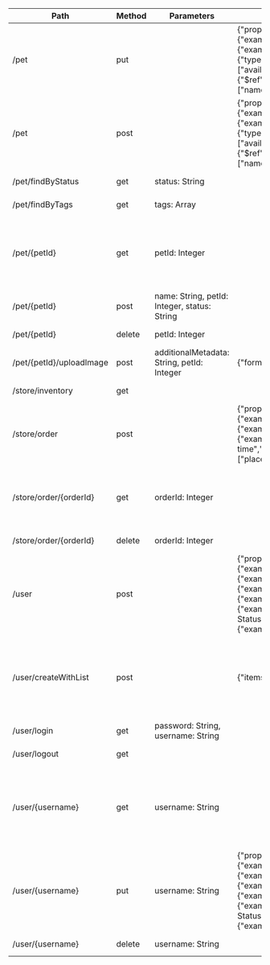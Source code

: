 | Path | Method | Parameters | Request Body | Response | Swagger URL |
| ---- | ------ | ---------- | ------------ | -------- | ----------- |
| /pet | put |  | {"properties":{"category":{"$ref":"#/components/schemas/Category"},"id":{"example":10,"format":"int64","type":"integer"},"name":{"example":"doggie","type":"string"},"photoUrls":{"items":{"type":"string"},"type":"array"},"status":{"description":"pet status in the store","enum":["available","pending","sold"],"type":"string"},"tags":{"items":{"$ref":"#/components/schemas/Tag"},"type":"array"}},"required":["name","photoUrls"],"type":"object"} | {"properties":{"category":{"$ref":"#/components/schemas/Category"},"id":{"example":10,"format":"int64","type":"integer"},"name":{"example":"doggie","type":"string"},"photoUrls":{"items":{"type":"string"},"type":"array"},"status":{"description":"pet status in the store","enum":["available","pending","sold"],"type":"string"},"tags":{"items":{"$ref":"#/components/schemas/Tag"},"type":"array"}},"required":["name","photoUrls"],"type":"object"} | http://localhost:4000/swagger-ui/index.html/pet/updatePet |
| /pet | post |  | {"properties":{"category":{"$ref":"#/components/schemas/Category"},"id":{"example":10,"format":"int64","type":"integer"},"name":{"example":"doggie","type":"string"},"photoUrls":{"items":{"type":"string"},"type":"array"},"status":{"description":"pet status in the store","enum":["available","pending","sold"],"type":"string"},"tags":{"items":{"$ref":"#/components/schemas/Tag"},"type":"array"}},"required":["name","photoUrls"],"type":"object"} | {"properties":{"category":{"$ref":"#/components/schemas/Category"},"id":{"example":10,"format":"int64","type":"integer"},"name":{"example":"doggie","type":"string"},"photoUrls":{"items":{"type":"string"},"type":"array"},"status":{"description":"pet status in the store","enum":["available","pending","sold"],"type":"string"},"tags":{"items":{"$ref":"#/components/schemas/Tag"},"type":"array"}},"required":["name","photoUrls"],"type":"object"} | http://localhost:4000/swagger-ui/index.html/pet/addPet |
| /pet/findByStatus | get | status: String |  | {"items":{"$ref":"#/components/schemas/Pet"},"type":"array"} | http://localhost:4000/swagger-ui/index.html/pet/findPetsByStatus |
| /pet/findByTags | get | tags: Array |  | {"items":{"$ref":"#/components/schemas/Pet"},"type":"array"} | http://localhost:4000/swagger-ui/index.html/pet/findPetsByTags |
| /pet/{petId} | get | petId: Integer |  | {"properties":{"category":{"$ref":"#/components/schemas/Category"},"id":{"example":10,"format":"int64","type":"integer"},"name":{"example":"doggie","type":"string"},"photoUrls":{"items":{"type":"string"},"type":"array"},"status":{"description":"pet status in the store","enum":["available","pending","sold"],"type":"string"},"tags":{"items":{"$ref":"#/components/schemas/Tag"},"type":"array"}},"required":["name","photoUrls"],"type":"object"} | http://localhost:4000/swagger-ui/index.html/pet/getPetById |
| /pet/{petId} | post | name: String, petId: Integer, status: String |  |  | http://localhost:4000/swagger-ui/index.html/pet/updatePetWithForm |
| /pet/{petId} | delete | petId: Integer |  |  | http://localhost:4000/swagger-ui/index.html/pet/deletePet |
| /pet/{petId}/uploadImage | post | additionalMetadata: String, petId: Integer | {"format":"binary","type":"string"} | {"properties":{"code":{"format":"int32","type":"integer"},"message":{"type":"string"},"type":{"type":"string"}},"type":"object"} | http://localhost:4000/swagger-ui/index.html/pet/uploadFile |
| /store/inventory | get |  |  | {"additionalProperties":{"format":"int32","type":"integer"},"type":"object"} | http://localhost:4000/swagger-ui/index.html/store/getInventory |
| /store/order | post |  | {"properties":{"complete":{"type":"boolean"},"id":{"example":10,"format":"int64","type":"integer"},"petId":{"example":198772,"format":"int64","type":"integer"},"quantity":{"example":7,"format":"int32","type":"integer"},"shipDate":{"format":"date-time","type":"string"},"status":{"description":"Order Status","enum":["placed","approved","delivered"],"example":"approved","type":"string"}},"type":"object"} | {"properties":{"complete":{"type":"boolean"},"id":{"example":10,"format":"int64","type":"integer"},"petId":{"example":198772,"format":"int64","type":"integer"},"quantity":{"example":7,"format":"int32","type":"integer"},"shipDate":{"format":"date-time","type":"string"},"status":{"description":"Order Status","enum":["placed","approved","delivered"],"example":"approved","type":"string"}},"type":"object"} | http://localhost:4000/swagger-ui/index.html/store/placeOrder |
| /store/order/{orderId} | get | orderId: Integer |  | {"properties":{"complete":{"type":"boolean"},"id":{"example":10,"format":"int64","type":"integer"},"petId":{"example":198772,"format":"int64","type":"integer"},"quantity":{"example":7,"format":"int32","type":"integer"},"shipDate":{"format":"date-time","type":"string"},"status":{"description":"Order Status","enum":["placed","approved","delivered"],"example":"approved","type":"string"}},"type":"object"} | http://localhost:4000/swagger-ui/index.html/store/getOrderById |
| /store/order/{orderId} | delete | orderId: Integer |  |  | http://localhost:4000/swagger-ui/index.html/store/deleteOrder |
| /user | post |  | {"properties":{"email":{"example":"john@email.com","type":"string"},"firstName":{"example":"John","type":"string"},"id":{"example":10,"format":"int64","type":"integer"},"lastName":{"example":"James","type":"string"},"password":{"example":"12345","type":"string"},"phone":{"example":"12345","type":"string"},"userStatus":{"description":"User Status","example":1,"format":"int32","type":"integer"},"username":{"example":"theUser","type":"string"}},"type":"object"} |  | http://localhost:4000/swagger-ui/index.html/user/createUser |
| /user/createWithList | post |  | {"items":{"$ref":"#/components/schemas/User"},"type":"array"} | {"properties":{"email":{"example":"john@email.com","type":"string"},"firstName":{"example":"John","type":"string"},"id":{"example":10,"format":"int64","type":"integer"},"lastName":{"example":"James","type":"string"},"password":{"example":"12345","type":"string"},"phone":{"example":"12345","type":"string"},"userStatus":{"description":"User Status","example":1,"format":"int32","type":"integer"},"username":{"example":"theUser","type":"string"}},"type":"object"} | http://localhost:4000/swagger-ui/index.html/user/createUsersWithListInput |
| /user/login | get | password: String, username: String |  | {"type":"string"} | http://localhost:4000/swagger-ui/index.html/user/loginUser |
| /user/logout | get |  |  |  | http://localhost:4000/swagger-ui/index.html/user/logoutUser |
| /user/{username} | get | username: String |  | {"properties":{"email":{"example":"john@email.com","type":"string"},"firstName":{"example":"John","type":"string"},"id":{"example":10,"format":"int64","type":"integer"},"lastName":{"example":"James","type":"string"},"password":{"example":"12345","type":"string"},"phone":{"example":"12345","type":"string"},"userStatus":{"description":"User Status","example":1,"format":"int32","type":"integer"},"username":{"example":"theUser","type":"string"}},"type":"object"} | http://localhost:4000/swagger-ui/index.html/user/getUserByName |
| /user/{username} | put | username: String | {"properties":{"email":{"example":"john@email.com","type":"string"},"firstName":{"example":"John","type":"string"},"id":{"example":10,"format":"int64","type":"integer"},"lastName":{"example":"James","type":"string"},"password":{"example":"12345","type":"string"},"phone":{"example":"12345","type":"string"},"userStatus":{"description":"User Status","example":1,"format":"int32","type":"integer"},"username":{"example":"theUser","type":"string"}},"type":"object"} |  | http://localhost:4000/swagger-ui/index.html/user/updateUser |
| /user/{username} | delete | username: String |  |  | http://localhost:4000/swagger-ui/index.html/user/deleteUser |

